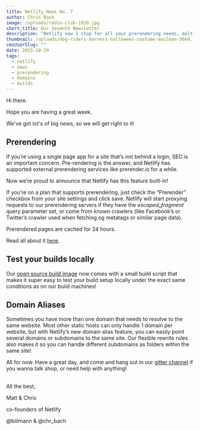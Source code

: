 ```yaml
---
title: Netlify News No. 7
author: Chris Bach
image: /uploads/radio-club-1920.jpg
short_title: Our Seventh Newsletter
description: "Netlify now 1 stop for all your prerendering needs, multiple domain aliases supported & testing your build locally easier than ever!"
thumbnail: /uploads/dog-riders-harness-halloween-costume-mailman-3664.jpg
cmsUserSlug: ""
date: 2015-10-29
tags:
  - netlify
  - news
  - prerendering
  - domains
  - builds
---
```


Hi there.  

Hope you are having a great week.  

We've got lot's of big news, so we will get right to it!  


## Prerendering
If you’re using a single page app for a site that’s not behind a login, SEO is an important concern. Pre-rendering is the answer, and Netlify has supported external prerendering services like prerender.io for a while.

Now we’re proud to announce that Netlify has this feature built-in!

<!-- excerpt -->

If you’re on a plan that supports prerendering, just check the “Prerender” checkbox from your site settings and click save. Netlify will start proxying requests to our prerendering servers if they have the _escaped_fragment_ query parameter set, or come from known crawlers (like Facebook’s or Twitter’s crawler used when fetching og metatags or similar page data).

Prerendered pages are cached for 24 hours.

Read all about it [here](https://www.netlify.com/docs/prerendering).   


## Test your builds locally
Our [open source build image](https://github.com/netlify/build-image) now comes with a small build script that makes it super easy to test your build setup locally under the exact same conditions as on our build machines!   


## Domain Aliases
Sometimes you have more than one domain that needs to resolve to the same website. Most other static hosts can only handle 1 domain per website, but with Netlify’s new domain alias feature, you can easily point several domains or subdomains to the same site. Our flexible rewrite rules also makes it so you can handle different subdomains as folders within the same site!

 All for now. Have a great day, and come and hang out in our [gitter channel](http://gitter.im/netlify/community) if you wanna talk shop, or need help with anything!  


<br>
All the best,

Matt &amp; Chris

co-founders of Netlify

@biilmann &amp; @chr_bach
